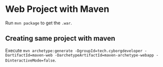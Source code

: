 # Web Project with Maven

Run `mvn package` to get the `.war`.

## Creating same project with maven

Execute `mvn archetype:generate -DgroupId=tech.cyborgdeveloper -DartifactId=maven-web -DarchetypeArtifactId=maven-archetype-webapp -DinteractiveMode=false`.

